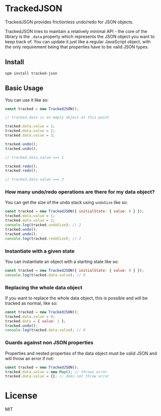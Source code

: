 # TrackedJSON

TrackedJSON provides frictionless undo/redo for JSON objects.

TrackedJSON tries to maintain a relatively minimal API - the core of the library is the `.data` property which represents the JSON object you want to keep track of. You can update it just like a regular JavaScript object, with the only requirement being that properties have to be valid JSON types.

## Install

```shell
npm install tracked-json
```

## Basic Usage

You can use it like so:

```javascript
const tracked = new TrackedJSON();

// tracked.data is an empty object at this point

tracked.data.value = 1;
tracked.data.value = 2;
tracked.data.value = 3;

tracked.undo();
tracked.undo();

// tracked.data.value === 1

tracked.redo();
tracked.redo();

// tracked.data.value === 3
```

### How many undo/redo operations are there for my data object?

You can get the size of the undo stack using `undoSize` like so:

```javascript
const tracked = new TrackedJSON({ initialState: { value: 0 } });
tracked.data.value = 1;
tracked.data.value = 2;
console.log(tracked.undoSize); // 2
tracked.undo();
tracked.undo();
console.log(tracked.redoSize); // 2
```

### Instantiate with a given state

You can instantiate an object with a starting state like so:

```javascript
const tracked = new TrackedJSON({ initialState: { value: 0 } });
console.log(tracked.data.value); // 0
```

### Replacing the whole data object

If you want to replace the whole data object, this is possible and will be tracked as normal, like so:

```javascript
const tracked = new TrackedJSON();
tracked.data.value = 0;
tracked.data = { value: 1 };
tracked.undo();
console.log(tracked.data.value); // 0
```

### Guards against non JSON properties

Properties and nested properties of the data object must be valid JSON and will throw an error if not:

```javascript
const tracked = new TrackedJSON();
tracked.data.value = new Map(); // throws error
tracked.data.value = {}; // does not throw error
```

# License

MIT
